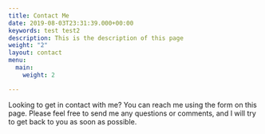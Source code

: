 ```yaml
---
title: Contact Me
date: 2019-08-03T23:31:39.000+00:00
keywords: test test2
description: This is the description of this page
weight: "2"
layout: contact
menu:
  main:
    weight: 2

---
```

Looking to get in contact with me? You can reach me using the form on this page. Please feel free to send me any questions or comments, and I will try to get back to you as soon as possible.